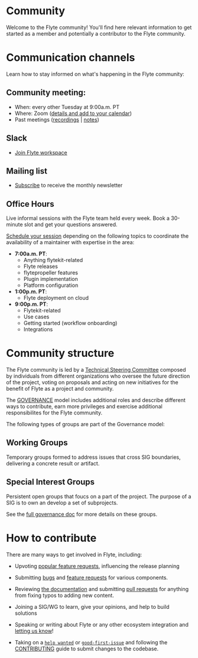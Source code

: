 # Community
Welcome to the Flyte community!
You'll find here relevant information to get started as a member and potentially a contributor to the Flyte community. 

# Communication channels
Learn how to stay informed on what's happening in the Flyte community:
## Community meeting:
  * When: every other Tuesday at 9:00a.m. PT
  * Where: Zoom ([details and add to your calendar](https://www.addevent.com/event/EA7823958))
  * Past meetings ([recordings](https://www.youtube.com/@flyteorg/playlists) | [notes](https://hackmd.io/@flyte-community/r1PDrxkEh))

## Slack
*  [Join Flyte workspace](https://slack.flyte.org/)

## Mailing list
* [Subscribe](https://lists.lfaidata.foundation/g/flyte-announce/join) to receive the monthly newsletter

## Office Hours

Live informal sessions with the Flyte team held every week. Book a 30-minute slot and get your questions answered.

[Schedule your session](https://calendly.com/flyte-office-hours-01/30min) depending on the following topics to coordinate the availability of a maintainer with expertise in the area:

- **7:00a.m. PT**: 
   - Anything flytekit-related
   - Flyte releases
   - flytepropeller features
   - Plugin implementation
   - Platform configuration
- **1:00p.m. PT**:
   - Flyte deployment on cloud
- **9:00p.m. PT**:
   - Flytekit-related
   - Use cases 
   - Getting started (workflow onboarding)
   - Integrations

# Community structure

The Flyte community is led by a [Technical Steering Committee](https://github.com/flyteorg/community/blob/main/MAINTAINERS.md) composed by individuals from different organizations who oversee the future direction of the project, voting on proposals and acting on new initiatives for the benefit of Flyte as a project and community.

The [GOVERNANCE](https://github.com/flyteorg/community/blob/main/GOVERNANCE.md) model includes additional roles and describe different ways to contribute, earn more privileges and exercise additional responsibilites for the Flyte community.

The following types of groups are part of the Governance model:

## Working Groups
Temporary groups formed to address issues that cross SIG boundaries, delivering a concrete result or artifact.
## Special Interest Groups
Persistent open groups that foucs on a part of the project. The purpose of a SIG is to own an develop a set of subprojects.

See the [full governance doc](https://github.com/flyteorg/community/blob/main/GOVERNANCE.md) for more details on these groups.
# How to contribute
There are many ways to get involved in Flyte, including:

* Upvoting [popular feature requests](https://github.com/flyteorg/flyte/issues?q=is%3Aopen+is%3Aissue+label%3Aenhancement+sort%3Areactions-%2B1-desc), influencing the release planning

* Submitting [bugs](https://github.com/flyteorg/flyte/issues/new?assignees=&labels=bug%2Cuntriaged&template=bug_report.yaml&title=%5BBUG%5D+) and [feature requests](https://github.com/flyteorg/flyte/issues/new?assignees=&labels=enhancement%2Cuntriaged&template=feature_request.yaml&title=%5BCore+feature%5D+) for various components.
* Reviewing [the documentation](https://docs.flyte.org/en/latest/) and submitting [pull requests](https://github.com/flyteorg/flytesnacks) for anything from fixing typos to adding new content.
* Joining a SIG/WG to learn, give your opinions, and help to build solutions
* Speaking or writing about Flyte or any other ecosystem integration and [letting us know](https://flyte-org.slack.com/archives/C02JMT8KTEE)!
* Taking on a [`help wanted`](https://github.com/flyteorg/flyte/issues?q=is%3Aopen+is%3Aissue+label%3A%22help+wanted%22+) or [`good-first-issue`](https://github.com/flyteorg/flyte/issues?q=is%3Aopen+is%3Aissue+label%3A%22good+first+issue%22) and following the [CONTRIBUTING](https://docs.flyte.org/en/latest/community/contribute.html#contribute-flyte) guide to submit changes to the codebase.




